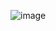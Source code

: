 ![image](https://user-images.githubusercontent.com/40969203/102218275-11cc3b80-3f21-11eb-8862-78ccc0249772.png)
